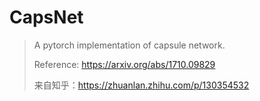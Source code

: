 # CapsNet
> A pytorch implementation of capsule network.
>
> Reference: https://arxiv.org/abs/1710.09829
> 
> 来自知乎：https://zhuanlan.zhihu.com/p/130354532
